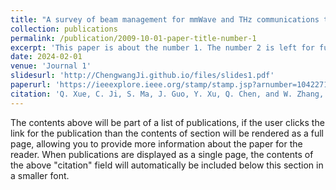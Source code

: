```yaml
---
title: "A survey of beam management for mmWave and THz communications towards 6G"
collection: publications
permalink: /publication/2009-10-01-paper-title-number-1
excerpt: 'This paper is about the number 1. The number 2 is left for future work.'
date: 2024-02-01
venue: 'Journal 1'
slidesurl: 'http://ChengwangJi.github.io/files/slides1.pdf'
paperurl: 'https://ieeexplore.ieee.org/stamp/stamp.jsp?arnumber=10422712'
citation: 'Q. Xue, C. Ji, S. Ma, J. Guo, Y. Xu, Q. Chen, and W. Zhang, “A survey of beam management for mmWave and THz communications towards 6G,” IEEE Commun. Surveys Tuts., vol. 26, no. 3, pp. 1520–1559, 3rd Quart., 2024.'
---
```


The contents above will be part of a list of publications, if the user clicks the link for the publication than the contents of section will be rendered as a full page, allowing you to provide more information about the paper for the reader. When publications are displayed as a single page, the contents of the above "citation" field will automatically be included below this section in a smaller font.
